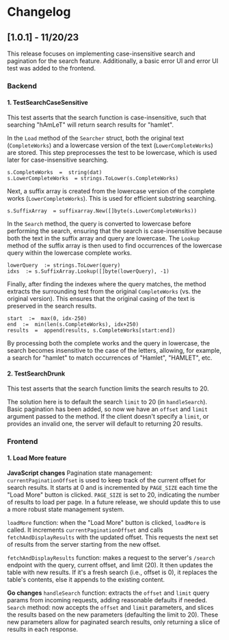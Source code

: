 # Changelog

## [1.0.1] - 11/20/23

This release focuses on implementing case-insensitive search and pagination for the search feature. Additionally, a basic error UI and error UI test was added to the frontend.

### Backend

#### 1. TestSearchCaseSensitive
This test asserts that the search function is case-insensitive, such that searching "hAmLeT" will return search results for "hamlet".

In the `Load` method of the `Searcher` struct, both the original text (`CompleteWorks`) and a lowercase version of the text (`LowerCompleteWorks`) are stored. This step preprocesses the test to be lowercase, which is used later for case-insensitive searching.
```
s.CompleteWorks  =  string(dat)
s.LowerCompleteWorks  = strings.ToLower(s.CompleteWorks)
```

Next, a suffix array is created from the lowercase version of the complete works (`LowerCompleteWorks`). This is used for efficient substring searching.
```
s.SuffixArray  = suffixarray.New([]byte(s.LowerCompleteWorks))
```

In the `Search` method, the query is converted to lowercase before performing the search, ensuring that the search is case-insensitive because both the text in the suffix array and query are lowercase. The `Lookup` method of the suffix array is then used to find occurrences of the lowercase query within the lowercase complete works.
```
lowerQuery  := strings.ToLower(query)
idxs  := s.SuffixArray.Lookup([]byte(lowerQuery), -1)
```

Finally, after finding the indexes where the query matches, the method extracts the surrounding test from the original `CompleteWorks` (vs. the original version). This ensures that the original casing of the text is preserved in the search results.
```
start  :=  max(0, idx-250)
end  :=  min(len(s.CompleteWorks), idx+250)
results  =  append(results, s.CompleteWorks[start:end])
```

By processing both the complete works and the query in lowercase, the search becomes insensitive to the case of the letters, allowing, for example, a search for "hamlet" to match occurrences of "Hamlet", "HAMLET", etc.

#### 2. TestSearchDrunk
This test asserts that the search function limits the search results to 20.

The solution here is to default the search `limit` to 20 (in `handleSearch`). Basic pagination has been added, so now we have an `offset` and `limit` argument passed to the method. If the client doesn't specify a `limit`, or provides an invalid one, the server will default to returning 20 results.

### Frontend
#### 1. Load More feature
**JavaScript changes**
Pagination state management: `currentPaginationOffset` is used to keep track of the current offset for search results. It starts at 0 and is incremented by `PAGE_SIZE` each time the "Load More" button is clicked. `PAGE_SIZE` is set to 20, indicating the number of results to load per page. In a future release, we should update this to use a more robust state management system.

`loadMore` function: when the "Load More" button is clicked, `loadMore` is called. It increments `currentPaginationOffset` and calls `fetchAndDisplayResults` with the updated offset. This requests the next set of results from the server starting from the new offset.

`fetchAndDisplayResults` function: makes a request to the server's `/search` endpoint with the query, current offset, and limit (20). It then updates the table with new results. If it's a fresh search (i.e., offset is 0), it replaces the table's contents, else it appends to the existing content.

**Go changes**
`handleSearch` function: extracts the `offset` and `limit` query params from incoming requests, adding reasonable defaults if needed.
`Search` method: now accepts the `offset` and `limit` parameters, and slices the results based on the new parameters (defaulting the limit to 20). These new parameters allow for paginated search results, only returning a slice of results in each response.